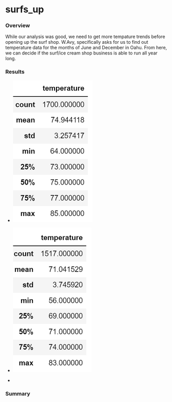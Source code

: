 # surfs_up

### Overview
While our analysis was good, we need to get more tempature trends before opening up the surf shop. W.Avy, specifically asks for us to find out temperature data for the months of June and December in Oahu. From here, we can decide if the surf/ice cream shop business is able to run all year long. 

### Results
* ![This is an image](https://github.com/clarosjorge21/surfs_up/blob/d77f87b0abce7992dbd8005ac33f85f5c22765ef/Resources/resource1.PNG)
* ![This is an image](https://github.com/clarosjorge21/surfs_up/blob/d77f87b0abce7992dbd8005ac33f85f5c22765ef/Resources/dec_resource.PNG)

* 

### Summary
